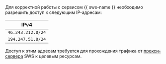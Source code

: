 Для корректной работы с сервисом {{ sws-name }} необходимо разрешить доступ к следующим IP-адресам:

| IPv4              |
| ----------------- |
| `46.243.212.0/24` |
| `194.247.51.0/24` |

Доступ к этим адресам требуется для прохождения трафика от [прокси-сервера](../smartwebsecurity/concepts/domain-protect.md#proxy) SWS к целевым ресурсам.